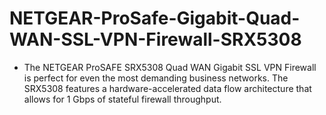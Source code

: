 # NETGEAR-ProSafe-Gigabit-Quad-WAN-SSL-VPN-Firewall-SRX5308

* The NETGEAR ProSAFE SRX5308 Quad WAN Gigabit SSL VPN Firewall is perfect for even the most demanding business networks. The SRX5308 features a hardware-accelerated data flow architecture that allows for 1 Gbps of stateful firewall throughput.
